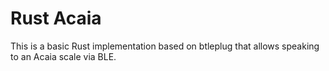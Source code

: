 # Rust Acaia
This is a basic Rust implementation based on btleplug that allows speaking to an Acaia scale via BLE.
